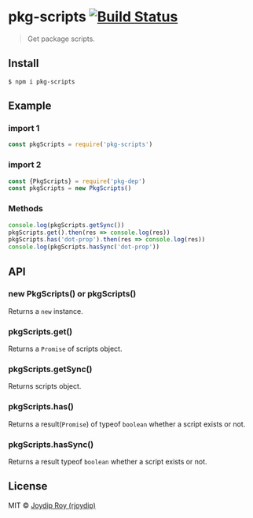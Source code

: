 # pkg-scripts [![Build Status](https://travis-ci.org/rjoydip/pkg-scripts.svg?branch=master)](https://travis-ci.org/rjoydip/pkg-scripts)

> Get package scripts.

## Install

```
$ npm i pkg-scripts
```

## Example

### import 1

```js
const pkgScripts = require('pkg-scripts')
```

### import 2

```js
const {PkgScripts} = require('pkg-dep')
const pkgScripts = new PkgScripts()
```

### Methods

```js
console.log(pkgScripts.getSync())
pkgScripts.get().then(res => console.log(res))
pkgScripts.has('dot-prop').then(res => console.log(res))
console.log(pkgScripts.hasSync('dot-prop'))
```

## API

### new PkgScripts() or pkgScripts()

Returns a `new` instance.

### pkgScripts.get()

Returns a `Promise` of scripts object.

### pkgScripts.getSync()

Returns scripts object.

### pkgScripts.has()

Returns a result(`Promise`) of typeof `boolean` whether a script exists or not.

### pkgScripts.hasSync()

Returns a result typeof `boolean` whether a script exists or not.

## License

MIT © [Joydip Roy (rjoydip)](https://github.com/rjoydip/pkg-scripts/blob/master/license.md)
